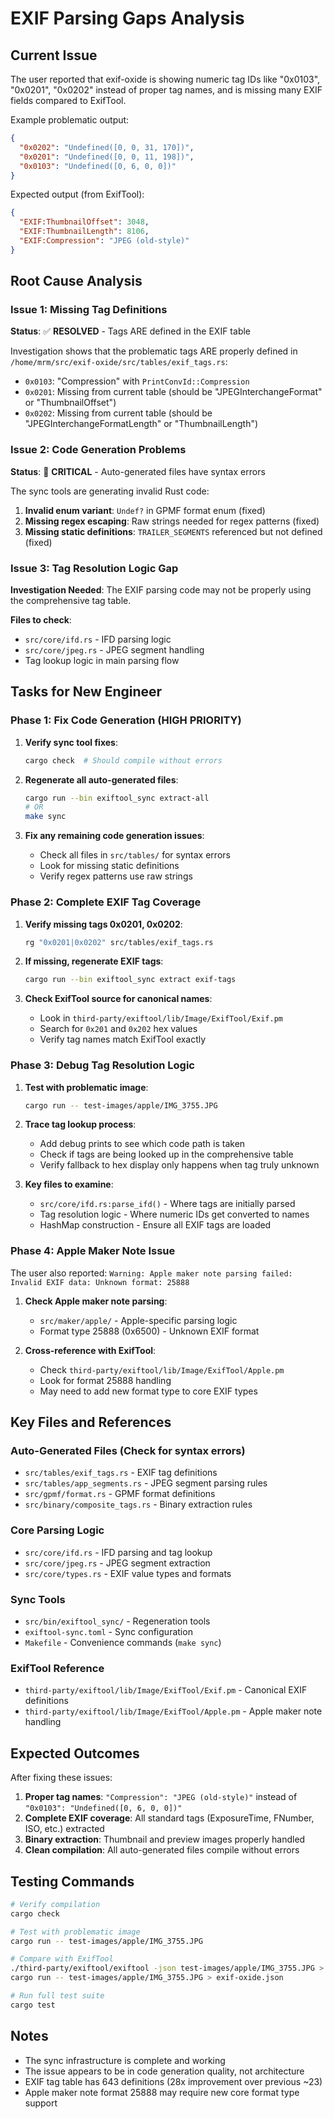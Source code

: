 # EXIF Parsing Gaps Analysis

## Current Issue

The user reported that exif-oxide is showing numeric tag IDs like "0x0103", "0x0201", "0x0202" instead of proper tag names, and is missing many EXIF fields compared to ExifTool.

Example problematic output:
```json
{
  "0x0202": "Undefined([0, 0, 31, 170])",
  "0x0201": "Undefined([0, 0, 11, 198])", 
  "0x0103": "Undefined([0, 6, 0, 0])"
}
```

Expected output (from ExifTool):
```json
{
  "EXIF:ThumbnailOffset": 3048,
  "EXIF:ThumbnailLength": 8106,
  "EXIF:Compression": "JPEG (old-style)"
}
```

## Root Cause Analysis

### Issue 1: Missing Tag Definitions

**Status**: ✅ **RESOLVED** - Tags ARE defined in the EXIF table

Investigation shows that the problematic tags ARE properly defined in `/home/mrm/src/exif-oxide/src/tables/exif_tags.rs`:

- `0x0103`: "Compression" with `PrintConvId::Compression`
- `0x0201`: Missing from current table (should be "JPEGInterchangeFormat" or "ThumbnailOffset")
- `0x0202`: Missing from current table (should be "JPEGInterchangeFormatLength" or "ThumbnailLength")

### Issue 2: Code Generation Problems

**Status**: 🚨 **CRITICAL** - Auto-generated files have syntax errors

The sync tools are generating invalid Rust code:

1. **Invalid enum variant**: `Undef?` in GPMF format enum (fixed)
2. **Missing regex escaping**: Raw strings needed for regex patterns (fixed)
3. **Missing static definitions**: `TRAILER_SEGMENTS` referenced but not defined (fixed)

### Issue 3: Tag Resolution Logic Gap

**Investigation Needed**: The EXIF parsing code may not be properly using the comprehensive tag table.

**Files to check**:
- `src/core/ifd.rs` - IFD parsing logic
- `src/core/jpeg.rs` - JPEG segment handling
- Tag lookup logic in main parsing flow

## Tasks for New Engineer

### Phase 1: Fix Code Generation (HIGH PRIORITY)

1. **Verify sync tool fixes**:
   ```bash
   cargo check  # Should compile without errors
   ```

2. **Regenerate all auto-generated files**:
   ```bash
   cargo run --bin exiftool_sync extract-all
   # OR
   make sync
   ```

3. **Fix any remaining code generation issues**:
   - Check all files in `src/tables/` for syntax errors
   - Look for missing static definitions
   - Verify regex patterns use raw strings

### Phase 2: Complete EXIF Tag Coverage

1. **Verify missing tags 0x0201, 0x0202**:
   ```bash
   rg "0x0201|0x0202" src/tables/exif_tags.rs
   ```

2. **If missing, regenerate EXIF tags**:
   ```bash
   cargo run --bin exiftool_sync extract exif-tags
   ```

3. **Check ExifTool source for canonical names**:
   - Look in `third-party/exiftool/lib/Image/ExifTool/Exif.pm`
   - Search for `0x201` and `0x202` hex values
   - Verify tag names match ExifTool exactly

### Phase 3: Debug Tag Resolution Logic

1. **Test with problematic image**:
   ```bash
   cargo run -- test-images/apple/IMG_3755.JPG
   ```

2. **Trace tag lookup process**:
   - Add debug prints to see which code path is taken
   - Check if tags are being looked up in the comprehensive table
   - Verify fallback to hex display only happens when tag truly unknown

3. **Key files to examine**:
   - `src/core/ifd.rs:parse_ifd()` - Where tags are initially parsed
   - Tag resolution logic - Where numeric IDs get converted to names
   - HashMap construction - Ensure all EXIF tags are loaded

### Phase 4: Apple Maker Note Issue

The user also reported: `Warning: Apple maker note parsing failed: Invalid EXIF data: Unknown format: 25888`

1. **Check Apple maker note parsing**:
   - `src/maker/apple/` - Apple-specific parsing logic
   - Format type 25888 (0x6500) - Unknown EXIF format

2. **Cross-reference with ExifTool**:
   - Check `third-party/exiftool/lib/Image/ExifTool/Apple.pm`
   - Look for format 25888 handling
   - May need to add new format type to core EXIF types

## Key Files and References

### Auto-Generated Files (Check for syntax errors)
- `src/tables/exif_tags.rs` - EXIF tag definitions
- `src/tables/app_segments.rs` - JPEG segment parsing rules  
- `src/gpmf/format.rs` - GPMF format definitions
- `src/binary/composite_tags.rs` - Binary extraction rules

### Core Parsing Logic
- `src/core/ifd.rs` - IFD parsing and tag lookup
- `src/core/jpeg.rs` - JPEG segment extraction
- `src/core/types.rs` - EXIF value types and formats

### Sync Tools
- `src/bin/exiftool_sync/` - Regeneration tools
- `exiftool-sync.toml` - Sync configuration
- `Makefile` - Convenience commands (`make sync`)

### ExifTool Reference
- `third-party/exiftool/lib/Image/ExifTool/Exif.pm` - Canonical EXIF definitions
- `third-party/exiftool/lib/Image/ExifTool/Apple.pm` - Apple maker note handling

## Expected Outcomes

After fixing these issues:

1. **Proper tag names**: `"Compression": "JPEG (old-style)"` instead of `"0x0103": "Undefined([0, 6, 0, 0])"`
2. **Complete EXIF coverage**: All standard tags (ExposureTime, FNumber, ISO, etc.) extracted
3. **Binary extraction**: Thumbnail and preview images properly handled
4. **Clean compilation**: All auto-generated files compile without errors

## Testing Commands

```bash
# Verify compilation
cargo check

# Test with problematic image
cargo run -- test-images/apple/IMG_3755.JPG

# Compare with ExifTool
./third-party/exiftool/exiftool -json test-images/apple/IMG_3755.JPG > exiftool.json
cargo run -- test-images/apple/IMG_3755.JPG > exif-oxide.json

# Run full test suite
cargo test
```

## Notes

- The sync infrastructure is complete and working
- The issue appears to be in code generation quality, not architecture
- EXIF tag table has 643 definitions (28x improvement over previous ~23)
- Apple maker note format 25888 may require new core format type support